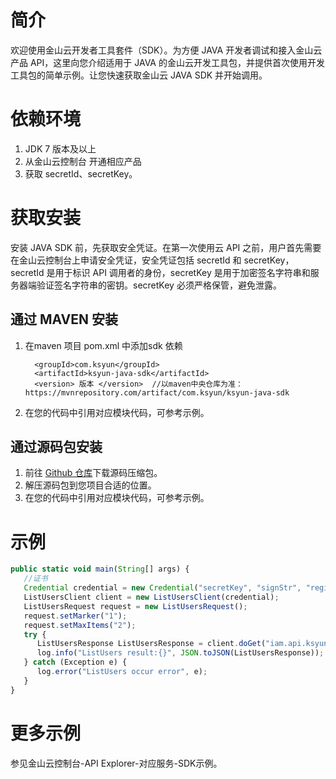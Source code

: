 # 简介

欢迎使用金山云开发者工具套件（SDK）。为方便 JAVA 开发者调试和接入金山云产品 API，这里向您介绍适用于 JAVA
的金山云开发工具包，并提供首次使用开发工具包的简单示例。让您快速获取金山云 JAVA SDK 并开始调用。

# 依赖环境

1. JDK 7 版本及以上
2. 从金山云控制台 开通相应产品
3. 获取 secretId、secretKey。

# 获取安装

安装 JAVA SDK 前，先获取安全凭证。在第一次使用云 API 之前，用户首先需要在金山云控制台上申请安全凭证，安全凭证包括 secretId 和
secretKey， secretId 是用于标识 API 调用者的身份，secretKey 是用于加密签名字符串和服务器端验证签名字符串的密钥。secretKey
必须严格保管，避免泄露。

## 通过 MAVEN 安装

1. 在maven 项目 pom.xml 中添加sdk 依赖
   ```
     <groupId>com.ksyun</groupId>
     <artifactId>ksyun-java-sdk</artifactId>
     <version> 版本 </version>  //以maven中央仓库为准：https://mvnrepository.com/artifact/com.ksyun/ksyun-java-sdk
   ```
2. 在您的代码中引用对应模块代码，可参考示例。

## 通过源码包安装

1. 前往 [Github 仓库](https://github.com/kingsoftcloud/sdk-java)下载源码压缩包。
2. 解压源码包到您项目合适的位置。
3. 在您的代码中引用对应模块代码，可参考示例。

# 示例

```js
public static void main(String[] args) {
   //证书
   Credential credential = new Credential("secretKey", "signStr", "region");
   ListUsersClient client = new ListUsersClient(credential);
   ListUsersRequest request = new ListUsersRequest();
   request.setMarker("1");
   request.setMaxItems("2");
   try {
      ListUsersResponse ListUsersResponse = client.doGet("iam.api.ksyun.com", request);
      log.info("ListUsers result:{}", JSON.toJSON(ListUsersResponse));
   } catch (Exception e) {
      log.error("ListUsers occur error", e);
   }
}
```

# 更多示例

参见金山云控制台-API Explorer-对应服务-SDK示例。